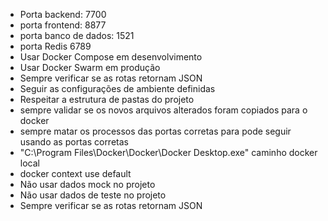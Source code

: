 
- Porta backend: 7700
- porta frontend: 8877
- porta banco de dados: 1521
- porta Redis 6789
- Usar Docker Compose em desenvolvimento
- Usar Docker Swarm em produção
- Sempre verificar se as rotas retornam JSON
- Seguir as configurações de ambiente definidas
- Respeitar a estrutura de pastas do projeto
- sempre validar se os novos arquivos alterados foram copiados para o docker
- sempre matar os processos das portas corretas para pode seguir usando as portas corretas
- "C:\Program Files\Docker\Docker\Docker Desktop.exe" caminho docker local
- docker context use default 
- Não usar dados mock no projeto
- Não usar dados de teste no projeto
- Sempre verificar se as rotas retornam JSON
